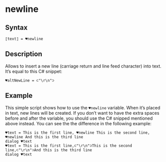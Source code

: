 # newline

## Syntax

```G1ANT
⟦text⟧ = ♥newline
```

## Description

Allows to insert a new line (carriage return and line feed character) into text. It’s equal to this C# snippet:

```G1ANT
♥altNewLine = ⊂"\r\n"⊃
```

## Example

This simple script shows how to use the `♥newline` variable. When it’s placed in text, new lines will be created. If you don’t want to have the extra spaces before and after the variable, you should use the C# snipped mentioned above instead. You can see the the difference in the following example:

```G1ANT
♥text = This is the first line, ♥newline This is the second line, ♥newline And this is the third line
dialog ♥text
♥text = This is the first line,⊂"\r\n"⊃This is the second line,⊂"\r\n"⊃And this is the third line
dialog ♥text
```
